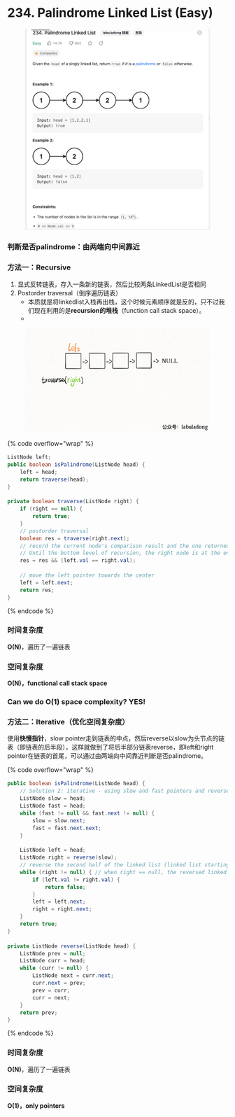 # 234. Palindrome Linked List (Easy)

<figure><img src="../../../.gitbook/assets/image (22) (1).png" alt="" width="563"><figcaption></figcaption></figure>

### 判断是否palindrome：由两端向中间靠近

### 方法一：Recursive

1. 显式反转链表，存入一条新的链表，然后比较两条LinkedList是否相同
2. Postorder traversal（倒序遍历链表）
   * 本质就是将linkedlist入栈再出栈，这个时候元素顺序就是反的，只不过我们现在利用的是**recursion的堆栈**（function call stack space）。
   *

<figure><img src="../../../.gitbook/assets/1 (1).gif" alt="" width="563"><figcaption></figcaption></figure>

{% code overflow="wrap" %}
```java
ListNode left;
public boolean isPalindrome(ListNode head) {
    left = head;
    return traverse(head);
}

private boolean traverse(ListNode right) {
    if (right == null) {
        return true;
    }
    // postorder traversal 
    boolean res = traverse(right.next);
    // record the current node's comparison result and the one returned by recursion;
    // Until the bottom level of recursion, the right node is at the end of the linked list and the left node is at the start of the linked list, so the two pointers are starting from two ends and moving towards the center.
    res = res && (left.val == right.val);
    
    // move the left pointer towards the center
    left = left.next;
    return res;
}
```
{% endcode %}

### 时间复杂度

**O(N)**，遍历了一遍链表

### 空间复杂度

**O(N)，functional call stack space**

### Can we do O(1) space complexity? YES!



### 方法二：Iterative（优化空间复杂度）

使用**快慢指针**，slow pointer走到链表的中点，然后reverse以slow为头节点的链表（即链表的后半段），这样就做到了将后半部分链表reverse，即left和right pointer在链表的首尾，可以通过由两端向中间靠近判断是否palindrome。

{% code overflow="wrap" %}
```java
public boolean isPalindrome(ListNode head) {
    // Solution 2: iterative - using slow and fast pointers and reverse the second half of the linked list
    ListNode slow = head;
    ListNode fast = head;
    while (fast != null && fast.next != null) {
        slow = slow.next;
        fast = fast.next.next;
    }

    ListNode left = head;
    ListNode right = reverse(slow);
    // reverse the second half of the linked list (linked list starting from the slow node)
    while (right != null) { // when right == null, the reversed linked list reached the end
        if (left.val != right.val) {
            return false;
        }
        left = left.next;
        right = right.next;
    }
    return true;
}

private ListNode reverse(ListNode head) {
    ListNode prev = null;
    ListNode curr = head;
    while (curr != null) {
        ListNode next = curr.next;
        curr.next = prev;
        prev = curr;
        curr = next;
    }
    return prev;
}
```
{% endcode %}

### 时间复杂度

**O(N)**，遍历了一遍链表

### 空间复杂度

**O(1)，only pointers**

